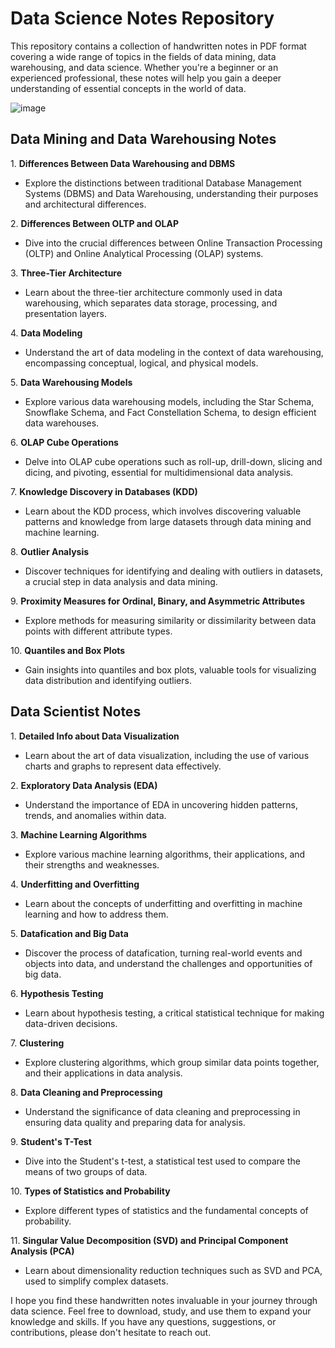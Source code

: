 # Data Science Notes Repository

This repository contains a collection of handwritten notes in PDF format covering a wide range of topics in the fields of data mining, data warehousing, and data science. Whether you're a beginner or an experienced professional, these notes will help you gain a deeper understanding of essential concepts in the world of data.

![image](https://github.com/PurnaChandar26/Data-Science-Notes/assets/97793147/8ea50d1e-d72e-40e8-b8e9-5bcc1d2529fc)


## Data Mining and Data Warehousing Notes 

1\. **Differences Between Data Warehousing and DBMS**

- Explore the distinctions between traditional Database Management Systems (DBMS) and Data Warehousing, understanding their purposes and architectural differences.

2\. **Differences Between OLTP and OLAP**

- Dive into the crucial differences between Online Transaction Processing (OLTP) and Online Analytical Processing (OLAP) systems.

3\. **Three-Tier Architecture**

- Learn about the three-tier architecture commonly used in data warehousing, which separates data storage, processing, and presentation layers.

4\. **Data Modeling**

- Understand the art of data modeling in the context of data warehousing, encompassing conceptual, logical, and physical models.

5\. **Data Warehousing Models**

- Explore various data warehousing models, including the Star Schema, Snowflake Schema, and Fact Constellation Schema, to design efficient data warehouses.

6\. **OLAP Cube Operations**

- Delve into OLAP cube operations such as roll-up, drill-down, slicing and dicing, and pivoting, essential for multidimensional data analysis.

7\. **Knowledge Discovery in Databases (KDD)**

- Learn about the KDD process, which involves discovering valuable patterns and knowledge from large datasets through data mining and machine learning.

8\. **Outlier Analysis**

- Discover techniques for identifying and dealing with outliers in datasets, a crucial step in data analysis and data mining.

9\. **Proximity Measures for Ordinal, Binary, and Asymmetric Attributes**

- Explore methods for measuring similarity or dissimilarity between data points with different attribute types.

10\. **Quantiles and Box Plots**

- Gain insights into quantiles and box plots, valuable tools for visualizing data distribution and identifying outliers.

## Data Scientist Notes

1\. **Detailed Info about Data Visualization**

- Learn about the art of data visualization, including the use of various charts and graphs to represent data effectively.

2\. **Exploratory Data Analysis (EDA)**

- Understand the importance of EDA in uncovering hidden patterns, trends, and anomalies within data.

3\. **Machine Learning Algorithms**

- Explore various machine learning algorithms, their applications, and their strengths and weaknesses.

4\. **Underfitting and Overfitting**

- Learn about the concepts of underfitting and overfitting in machine learning and how to address them.

5\. **Datafication and Big Data**

- Discover the process of datafication, turning real-world events and objects into data, and understand the challenges and opportunities of big data.

6\. **Hypothesis Testing**

- Learn about hypothesis testing, a critical statistical technique for making data-driven decisions.

7\. **Clustering**

- Explore clustering algorithms, which group similar data points together, and their applications in data analysis.

8\. **Data Cleaning and Preprocessing**

- Understand the significance of data cleaning and preprocessing in ensuring data quality and preparing data for analysis.

9\. **Student's T-Test**

- Dive into the Student's t-test, a statistical test used to compare the means of two groups of data.

10\. **Types of Statistics and Probability**

- Explore different types of statistics and the fundamental concepts of probability.

11\. **Singular Value Decomposition (SVD) and Principal Component Analysis (PCA)**

- Learn about dimensionality reduction techniques such as SVD and PCA, used to simplify complex datasets.

I hope you find these handwritten notes invaluable in your journey through data science. Feel free to download, study, and use them to expand your knowledge and skills. If you have any questions, suggestions, or contributions, please don't hesitate to reach out.
